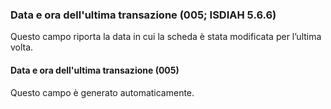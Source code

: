 ### Data e ora dell'ultima transazione (005; ISDIAH 5.6.6)
Questo campo riporta la data in cui la scheda è stata modificata per l’ultima volta.

#### Data e ora dell'ultima transazione (005)
Questo campo è generato automaticamente.
